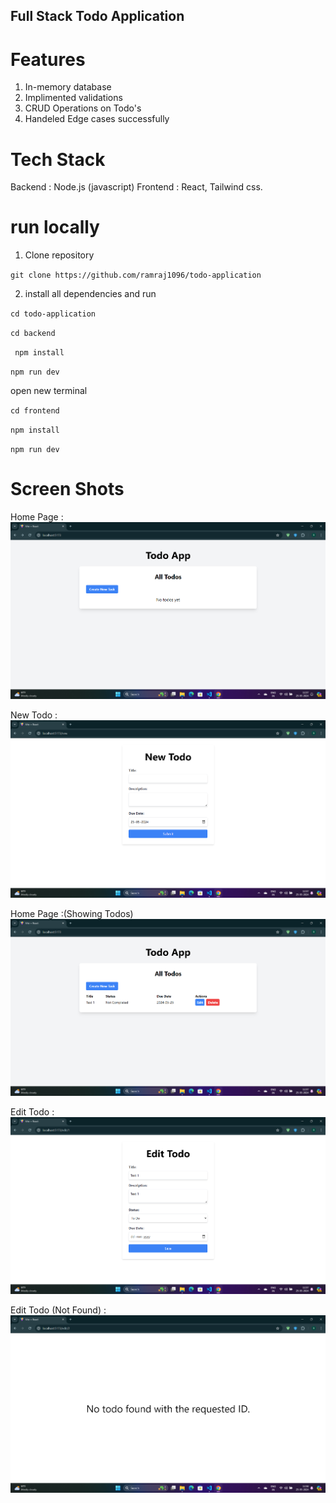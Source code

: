 ## Full Stack Todo Application

# Features

1. In-memory database
2. Implimented validations
3. CRUD Operations on Todo's
4. Handeled Edge cases successfully

# Tech Stack 
Backend : Node.js (javascript)
Frontend : React, Tailwind css.

# run locally 

1. Clone repository

`` git clone https://github.com/ramraj1096/todo-application ``

2. install all dependencies and run

``cd todo-application``

` cd backend `

`` npm install``

`` npm run dev ``

open new terminal

`cd frontend `

``npm install ``

``npm run dev``


# Screen Shots

Home Page :
![alt text](<Screenshot 2024-05-25 115716.png>)

New Todo :
![alt text](<Screenshot 2024-05-25 115730.png>)

Home Page :(Showing Todos)
![alt text](<Screenshot 2024-05-25 115750.png>)

Edit Todo :
![alt text](<Screenshot 2024-05-25 115801.png>)

Edit Todo (Not Found) :
![alt text](<Screenshot 2024-05-25 115819.png>)
